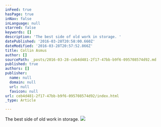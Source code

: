 ```yaml
---
inFeed: true
hasPage: true
inNav: false
inLanguage: null
starred: false
keywords: []
description: 'The best side of old work in storage. '
datePublished: '2016-03-28T20:58:00.660Z'
dateModified: '2016-03-28T20:57:52.866Z'
title: Collin Asmus
author: []
sourcePath: _posts/2016-03-28-ceb4d481-2f17-47bb-b9f6-095708574d92.md
published: true
authors: []
publisher:
  name: null
  domain: null
  url: null
  favicon: null
url: ceb4d481-2f17-47bb-b9f6-095708574d92/index.html
_type: Article

---
```

The best side of old work in storage. ![](https://the-grid-user-content.s3-us-west-2.amazonaws.com/ba3154fe-b313-4388-95dd-994ece742469.jpg)